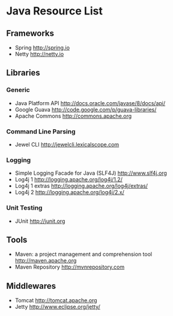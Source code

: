 # Java Resource List


## Frameworks

* Spring <http://spring.io>
* Netty <http://netty.io>

## Libraries

### Generic

* Java Platform API <http://docs.oracle.com/javase/8/docs/api/>
* Google Guava <http://code.google.com/p/guava-libraries/>
* Apache Commons <http://commons.apache.org>

### Command Line Parsing

* Jewel CLI <http://jewelcli.lexicalscope.com>

### Logging

* Simple Logging Facade for Java (SLF4J) <http://www.slf4j.org>
* Log4j 1 <http://logging.apache.org/log4j/1.2/>
* Log4j 1 extras <http://logging.apache.org/log4j/extras/>
* Log4j 2 <http://logging.apache.org/log4j/2.x/>

### Unit Testing

* JUnit <http://junit.org>

## Tools

* Maven: a project management and comprehension tool <http://maven.apache.org>
* Maven Repository <http://mvnrepository.com>

## Middlewares

* Tomcat <http://tomcat.apache.org>
* Jetty <http://www.eclipse.org/jetty/>